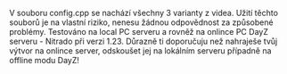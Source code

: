 V souboru config.cpp se nachází všechny 3 varianty z videa.
Užití těchto souborů je na vlastní riziko, nenesu žádnou odpovědnost za způsobené problémy.
Testováno na local PC serveru a rovněž na onlince PC DayZ serveru - Nitrado při verzi 1.23.
Důrazně ti doporučuju než nahraješe tvůj výtvor na onlince server, odskoušet jej na lokálním serveru případně na offline modu DayZ!

